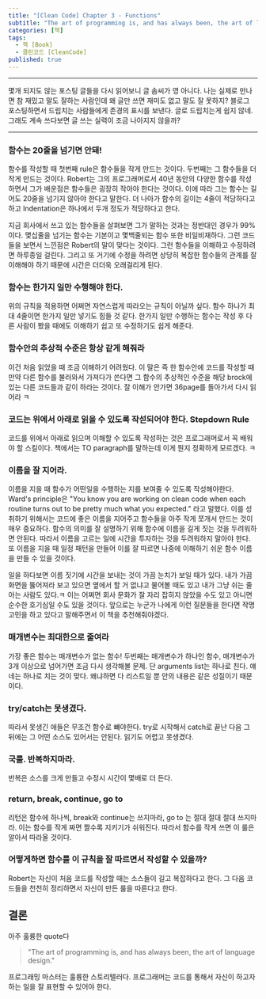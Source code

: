 ```yaml
---
title: "[Clean Code] Chapter 3 - Functions"
subtitle: "The art of programming is, and has always been, the art of language design."
categories: [책]
tags:
  - 책 [Book]
  - 클린코드 [CleanCode]
published: true
---
```


*** 
몇개 되지도 않는 포스팅 글들을 다시 읽어보니 글 솜씨가 영 아니다. 나는 실제로 만나면 참 재밌고 말도 잘하는 사람인데 왜 글만 쓰면 재미도 없고 말도 잘 못하지? 블로그 포스팅하면서 드립치는 사람들에게 존경의 표시를 보낸다. 글로 드립치는게 쉽지 않네. 그래도 계속 쓰다보면 글 쓰는 실력이 조금 나아지지 않을까?

***

### 함수는 20줄을 넘기면 안돼!
함수를 작성할 때 첫번째 rule은 함수들을 작게 만드는 것이다. 두번째는 그 함수들을 더 작게 만드는 것이다. Robert는 그의 프로그래머로서 40년 동안의 다양한 함수를 작성하면서 그가 배운점은 함수들은 굉장히 작아야 한다는 것이다. 이에 따라 그는 함수는 길어도 20줄을 넘기지 않아야 한다고 말한다. 더 나아가 함수의 길이는 4줄이 적당하다고 하고 Indentation은 하나에서 두개 정도가 적당하다고 한다. 

지금 회사에서 쓰고 있는 함수들을 살펴보면 그가 말하는 것과는 정반대인 경우가 99%이다. 몇십줄을 넘기는 함수는 기본이고 몇백줄되는 함수 또한 비일비재하다. 그런 코드들을 보면서 느낀점은 Robert의 말이 맞다는 것이다. 그런 함수들을 이해하고 수정하려면 하루종일 걸린다. 그리고 또 거기에 수정을 하려면 상당히 복잡한 함수들의 관계를 잘 이해해야 하기 때문에 시간은 더더욱 오래걸리게 된다. 

### 함수는 한가지 일만 수행해야 한다. 
위의 규칙을 적용하면 어쩌면 자연스럽게 따라오는 규칙이 아닐까 싶다. 함수 하나가 최대 4줄이면 한가지 일만 넣기도 힘들 것 같다. 한가지 일만 수행하는 함수는 작성 후 다른 사람이 봤을 때에도 이해하기 쉽고 또 수정하기도 쉽게 해준다. 

### 함수안의 추상적 수준은 항상 같게 해줘라
이건 처음 읽었을 때 조금 이해하기 어려웠다. 이 말은 즉 한 함수안에 코드를 작성할 때 만약 다른 함수를 불러와서 가져다가 쓴다면 그 함수의 추상적인 수준을 해당 brock에 있는 다른 코드들과 같이 하라는 것이다. 잘 이해가 안가면 36page를 돌아가서 다시 읽어라 ㅋ

### 코드는 위에서 아래로 읽을 수 있도록 작섣되어야 한다. Stepdown Rule
코드를 위에서 아래로 읽으며 이해할 수 있도록 작성하는 것은 프로그래머로서 꼭 배워야 할 스킬이다. 책에서는 TO paragraph를 말하는데 이게 뭔지 정확하게 모르겠다. ㅋ 

### 이름을 잘 지어라. 
이름을 지을 때 함수가 어떤일을 수행하는 지를 보여줄 수 있도록 작성해야한다. Ward's principle은 "You know you are working on clean code when each routine turns out to be pretty much what you expected." 라고 말했다. 이를 성취하기 위해서는 코드에 좋은 이름을 지어주고 함수들을 아주 작게 쪼개서 만드는 것이 매우 중요하다. 함수의 의미를 잘 설명하기 위해 함수에 이름을 길게 짓는 것을 두려워하면 안된다. 따라서 이름을 고르는 일에 시간을 투자하는 것을 두려워하지 말아야 한다. 또 이름을 지을 때 일정 패턴을 만들어 이를 잘 따르면 나중에 이해하기 쉬운 함수 이름을 만들 수 있을 것이다. 

일을 하다보면 이름 짓기에 시간을 보내는 것이 가끔 눈치가 보일 때가 있다. 내가 가끔 화면을 뚫어져라 보고 있으면 옆에서 할 거 없냐고 물어볼 때도 있고 내가 그냥 쉬는 줄 아는 사람도 있다.ㅋ 이는 어쩌면 회사 문화가 잘 자리 잡히지 않았을 수도 있고 아니면 순수한 호기심일 수도 있을 것이다. 앞으로는 누군가 나에게 이런 질문들을 한다면 작명 고민을 하고 있다고 말해주면서 이 책을 추천해줘야겠다. 

### 매개변수는 최대한으로 줄여라
가장 좋은 함수는 매개변수가 없는 함수! 두번째는 매개변수가 하나인 함수, 매개변수가 3개 이상으로 넘어가면 조금 다시 생각해볼 문제. 단 arguments list는 하나로 친다. 얘네는 하나로 치는 것이 맞다. 왜냐하면 다 리스트일 뿐 안의 내용은 같은 성질이기 때문이다. 

### try/catch는 못생겼다.
따라서 못생긴 애들은 무조건 함수로 뺴야한다. try로 시작해서 catch로 끝난 다음 그 뒤에는 그 어떤 소스도 있어서는 안된다. 읽기도 어렵고 못생겼다. 

### 국룰. 반복하지마라. 
반복은 소스를 크게 만들고 수정시 시간이 몇배로 더 든다. 

### return, break, continue, go to
리턴은 함수에 하나씩, break와 continue는 쓰지마라, go to 는 절대 절대 절대 쓰지마라. 이는 함수를 작게 짜면 짤수록 지키기가 쉬워진다. 따라서 함수를 작게 쓰면 이 룰은 알아서 따라올 것이다. 

### 어떻게하면 함수를 이 규칙을 잘 따르면서 작성할 수 있을까?
Robert는 자신이 처음 코드를 작성할 때는 소스들이 길고 복잡하다고 한다. 그 다음 코드들을 천천히 정리하면서 자신이 만든 룰을 따른다고 한다. 

## 결론
아주 훌륭한 quote다 
> "The art of programming is, and has always been, the art of language design."

프로그래밍 마스터는 훌륭한 스토리텔러다. 프로그래머는 코드를 통해서 자신이 하고자 하는 일을 잘 표현할 수 있어야 한다. 